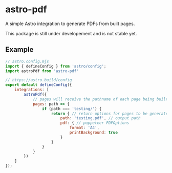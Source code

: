 # astro-pdf

A simple Astro integration to generate PDFs from built pages.

This package is still under developement and is not stable yet.

## Example
```js
// astro.config.mjs
import { defineConfig } from 'astro/config';
import astroPdf from 'astro-pdf'

// https://astro.build/config
export default defineConfig({
    integrations: [
        astroPdf({
            // pages will receive the pathname of each page being built
            pages: path => {
                if (path === 'testing/') {
                    return { // return options for pages to be generated
                        path: 'testing.pdf', // output path
                        pdf: { // puppeteer PDFOptions
                            format: 'A4',
                            printBackground: true
                        }
                    }
                }
            }
        })
    ]
});
```